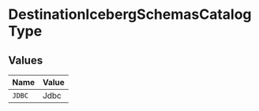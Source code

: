 # DestinationIcebergSchemasCatalogType


## Values

| Name   | Value  |
| ------ | ------ |
| `JDBC` | Jdbc   |